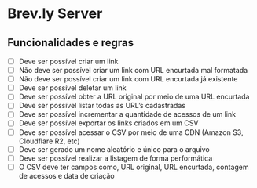 # Brev.ly Server

## Funcionalidades e regras

- [ ]  Deve ser possível criar um link
- [ ]  Não deve ser possível criar um link com URL encurtada mal formatada
- [ ]  Não deve ser possível criar um link com URL encurtada já existente
- [ ]  Deve ser possível deletar um link
- [ ]  Deve ser possível obter a URL original por meio de uma URL encurtada
- [ ]  Deve ser possível listar todas as URL’s cadastradas
- [ ]  Deve ser possível incrementar a quantidade de acessos de um link
- [ ]  Deve ser possível exportar os links criados em um CSV
- [ ]  Deve ser possível acessar o CSV por meio de uma CDN (Amazon S3, Cloudflare R2, etc)
- [ ]  Deve ser gerado um nome aleatório e único para o arquivo
- [ ]  Deve ser possível realizar a listagem de forma performática
- [ ]  O CSV deve ter campos como, URL original, URL encurtada, contagem de acessos e data de criação
